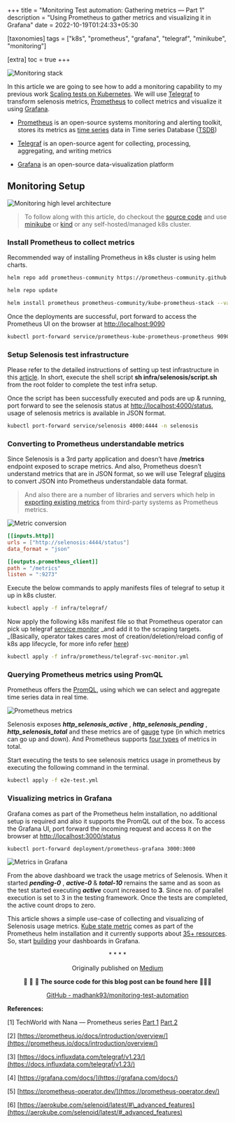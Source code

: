 +++
title = "Monitoring Test automation: Gathering metrics — Part 1"
description = "Using Prometheus to gather metrics and visualizing it in Grafana"
date = 2022-10-19T01:24:33+05:30

[taxonomies]
tags = ["k8s", "prometheus", "grafana", "telegraf", "minikube", "monitoring"]

[extra]
toc = true
+++

![Monitoring stack](https://cdn-images-1.medium.com/max/3840/1*0sy6gcgqJ9tcjO8Jr1JRHg.png)

In this article we are going to see how to add a monitoring capability to my previous work [Scaling tests on Kubernetes](https://medium.com/testvagrant/scaling-tests-on-google-kubernetes-engine-with-cloud-build-624d955f6698). We will use [Telegraf](https://www.influxdata.com/time-series-platform/telegraf/) to transform selenosis metrics, [Prometheus](https://prometheus.io/) to collect metrics and visualize it using [Grafana](https://grafana.com/grafana/).

- [Prometheus](https://github.com/prometheus) is an open-source systems monitoring and alerting toolkit, stores its metrics as [time series](https://prometheus.io/docs/concepts/data_model/) data in Time series Database ([TSDB](https://en.wikipedia.org/wiki/Time_series_database))

- [Telegraf](https://github.com/influxdata/telegraf) is an open-source agent for collecting, processing, aggregating, and writing metrics

- [Grafana](https://github.com/grafana/grafana) is an open-source data-visualization platform

## Monitoring Setup

![Monitoring high level architecture](https://cdn-images-1.medium.com/max/6198/1*-_yQI0gJWspiWk16b3Fxyw.png)

> To follow along with this article, do checkout the [source code](https://github.com/madhank93/monitoring-test-automation) and
> use [minikube](https://minikube.sigs.k8s.io/docs/start/) or [kind](https://kind.sigs.k8s.io/docs/user/quick-start/) or any self-hosted/managed k8s cluster.

### Install Prometheus to collect metrics

Recommended way of installing Prometheus in k8s cluster is using helm charts.

```sh
helm repo add prometheus-community https://prometheus-community.github.io/helm-charts

helm repo update

helm install prometheus prometheus-community/kube-prometheus-stack --values infra/prometheus/values.yml
```

Once the deployments are successful, port forward to access the Prometheus UI on the browser at [http://localhost:9090](http://localhost:9090)

```sh
kubectl port-forward service/prometheus-kube-prometheus-prometheus 9090:9090
```

### Setup Selenosis test infrastructure

Please refer to the detailed instructions of setting up test infrastructure in this [article](https://medium.com/testvagrant/scaling-tests-on-google-kubernetes-engine-with-cloud-build-624d955f6698). In short, execute the shell script **sh infra/selenosis/script.sh** from the root folder to complete the test infra setup.

Once the script has been successfully executed and pods are up & running, port forward to see the selenosis status at [http://localhost:4000/status](http://localhost:4000/status), usage of selenosis metrics is available in JSON format.

```sh
kubectl port-forward service/selenosis 4000:4444 -n selenosis
```

### Converting to Prometheus understandable metrics

Since Selenosis is a 3rd party application and doesn’t have **/metrics** endpoint exposed to scrape metrics. And also, Prometheus doesn’t understand metrics that are in JSON format, so we will use Telegraf [plugins](https://github.com/influxdata/telegraf/tree/master/plugins) to convert JSON into Prometheus understandable data format.

> And also there are a number of libraries and servers which help in [exporting existing metrics](https://prometheus.io/docs/instrumenting/exporters/) from third-party systems as Prometheus metrics.

![Metric conversion](https://cdn-images-1.medium.com/max/2000/1*afodzdmsJ54eShxxJmT9lw.png)

```toml
[[inputs.http]]
urls = ["http://selenosis:4444/status"]
data_format = "json"

[[outputs.prometheus_client]]
path = "/metrics"
listen = ":9273"
```

Execute the below commands to apply manifests files of telegraf to setup it up in k8s cluster.

```sh
kubectl apply -f infra/telegraf/
```

Now apply the following k8s manifest file so that Prometheus operator can pick up telegraf [service monitor](https://prometheus-operator.dev/docs/user-guides/getting-started/#installing-the-operator) _and add it to the scraping targets. _(Basically, operator takes cares most of creation/deletion/reload config of k8s app lifecycle, for more info refer [here](https://kubernetes.io/docs/concepts/extend-kubernetes/operator/))

```sh
kubectl apply -f infra/prometheus/telegraf-svc-monitor.yml
```

### Querying Prometheus metrics using PromQL

Prometheus offers the [PromQL](https://prometheus.io/docs/prometheus/latest/querying/basics/), using which we can select and aggregate time series data in real time.

![Prometheus metrics](https://cdn-images-1.medium.com/max/2098/1*LI_-fZbM4jsvwbITMQFVZA.png)

Selenosis exposes **_http_selenosis_active_** , **_http_selenosis_pending_** , **_http_selenosis_total_** and these metrics are of [gauge](https://prometheus.io/docs/tutorials/understanding_metric_types/#gauge) type (in which metrics can go up and down). And Prometheus supports [four types](https://prometheus.io/docs/tutorials/understanding_metric_types/#types-of-metrics) of metrics in total.

Start executing the tests to see selenosis metrics usage in prometheus by executing the following command in the terminal.

```sh
kubectl apply -f e2e-test.yml
```

### Visualizing metrics in Grafana

Grafana comes as part of the Prometheus helm installation, no additional setup is required and also it supports the PromQL out of the box. To access the Grafana UI, port forward the incoming request and access it on the browser at [http://localhost:3000/status](http://localhost:4000/status)

```sh
kubectl port-forward deployment/prometheus-grafana 3000:3000
```

![Metrics in Grafana](https://cdn-images-1.medium.com/max/3558/1*PR41-gOkxJNjAKtNq_RP_A.png)

From the above dashboard we track the usage metrics of Selenosis. When it started **_pending-0_** , **_active-0_** & **_total-10_** remains the same and as soon as the test started executing **_active_** count increased to **3**. Since no. of parallel execution is set to 3 in the testing framework. Once the tests are completed, the active count drops to zero.

This article shows a simple use-case of collecting and visualizing of Selenosis usage metrics. [Kube state metric](https://github.com/kubernetes/kube-state-metrics) comes as part of the Prometheus helm installation and it currently supports about [35+ resources](https://github.com/kubernetes/kube-state-metrics/tree/master/docs#exposed-metrics). So, start [building](https://grafana.com/docs/grafana/latest/dashboards/build-dashboards/) your dashboards in Grafana.

<div align="center">* * * *</div>

<center>

Originally published on [Medium](https://medium.com/@madhankumaravelu93/monitoring-test-automation-gathering-metrics-part-1-3946d8050627)

🌟 🌟 🌟 **The source code for this blog post can be found here** 🌟🌟🌟

[GitHub - madhank93/monitoring-test-automation](https://github.com/madhank93/monitoring-test-automation)

</center>

**References:**

[1] TechWorld with Nana — Prometheus series [Part 1](https://www.youtube.com/watch?v=QoDqxm7ybLc) [Part 2](https://www.youtube.com/watch?v=mLPg49b33sA&t=1s)

[2] [https://prometheus.io/docs/introduction/overview/](https://prometheus.io/docs/introduction/overview/)

[3] [https://docs.influxdata.com/telegraf/v1.23/](https://docs.influxdata.com/telegraf/v1.23/)

[4] [https://grafana.com/docs/](https://grafana.com/docs/)

[5] [https://prometheus-operator.dev/](https://prometheus-operator.dev/)

[6] [https://aerokube.com/selenoid/latest/#\_advanced_features](https://aerokube.com/selenoid/latest/#_advanced_features)
